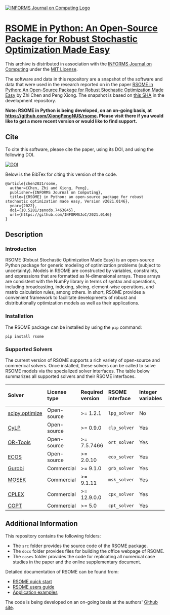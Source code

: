 [![INFORMS Journal on Computing Logo](https://INFORMSJoC.github.io/logos/INFORMS_Journal_on_Computing_Header.jpg)](https://pubsonline.informs.org/journal/ijoc)

# [RSOME in Python: An Open-Source Package for Robust Stochastic Optimization Made Easy](https://doi.org/10.1287/ijoc.2023.1291)

This archive is distributed in association with the [INFORMS Journal on
Computing](https://pubsonline.informs.org/journal/ijoc) under the [MIT License](LICENSE).

The software and data in this repository are a snapshot of the software and data
that were used in the research reported on in the paper 
[RSOME in Python: An Open-Source Package for Robust Stochastic Optimization Made Easy](https://doi.org/10.1287/ijoc.2023.1291) by Zhi Chen and Peng Xiong.
The snapshot is based on 
[this SHA](https://github.com/tkralphs/JoCTemplate/commit/f7f30c63adbcb0811e5a133e1def696b74f3ba15) 
in the development repository. 

**Note: RSOME in Python is being developed, on an on-going basis, at 
https://github.com/XiongPengNUS/rsome. Please visit there if you would like to
get a more recent version or would like to find support.**

## Cite

To cite this software, please cite the paper, using its DOI, and  using the following DOI.

[![DOI](https://zenodo.org/badge/DOI/10.5281/zenodo.7463845.svg)](https://doi.org/10.5281/zenodo.7463845)

Below is the BibTex for citing this version of the code.

```
@article{chen2021rsome,
  author={Chen, Zhi and Xiong, Peng},
  publisher={INFORMS Journal on Computing},
  title={{RSOME} in Python: an open-source package for robust stochastic optimization made easy, Version v2021.0146},
  year={2022},
  doi={10.5281/zenodo.7463845},
  url={https://github.com/INFORMSJoC/2021.0146}
}  
```

## Description

### Introduction

RSOME (Robust Stochastic Optimization Made Easy) is an open-source Python package for generic modeling of optimization problems (subject to uncertainty). Models in RSOME are constructed by variables, constraints, and expressions that are formatted as N-dimensional arrays. These arrays are consistent with the NumPy library in terms of syntax and operations, including broadcasting, indexing, slicing, element-wise operations, and matrix calculation rules, among others. In short, RSOME provides a convenient framework to facilitate developments of robust and distributionally optimization models as well as their applications.

### Installation

The RSOME package can be installed by using the <code>pip</code> command:

```
pip install rsome
```

### Supported Solvers

The current version of RSOME supports a rich variety of open-source and commerical solvers. Once installed, these solvers can be called to solve RSOME models via the specialized solver interfaces. The table below summarizes all supported solvers and their RSOME interfaces. 

| Solver                                                                                                                                          | License  type | Required version | RSOME interface | Integer variables | Second-order cone constraints | Exponential cone constraints |
|:----------------------------------------------------------------------------------------------------------------------------------------------- |:------------- |:---------------- |:--------------- |:----------------- |:----------------------------- |:---------------------------- |
| [scipy.optimize](https://docs.scipy.org/doc/scipy/reference/optimize.html)                                                                      | Open-source   | >= 1.2.1         | `lpg_solver`    | No                | No                            | No                           |
| [CyLP](https://github.com/coin-or/cylp)                                                                                                         | Open-source   | >= 0.9.0         | `clp_solver`    | Yes               | No                            | No                           |
| [OR-Tools](https://developers.google.com/optimization/install)                                                                                  | Open-source   | >= 7.5.7466      | `ort_solver`    | Yes               | No                            | No                           |
| [ECOS](https://github.com/embotech/ecos-python)                                                                                                 | Open-source   | >= 2.0.10        | `eco_solver`    | Yes               | Yes                           | Yes                          |
| [Gurobi](https://www.gurobi.com/documentation/9.0/quickstart_mac/ins_the_anaconda_python_di.html)                                               | Commercial    | >= 9.1.0         | `grb_solver`    | Yes               | Yes                           | No                           |
| [MOSEK](https://docs.mosek.com/9.2/pythonapi/install-interface.html)                                                                            | Commercial    | >= 9.1.11        | `msk_solver`    | Yes               | Yes                           | Yes                          |
| [CPLEX](https://www.ibm.com/support/knowledgecenter/en/SSSA5P_12.8.0/ilog.odms.cplex.help/CPLEX/GettingStarted/topics/set_up/Python_setup.html) | Commercial    | >= 12.9.0.0      | `cpx_solver`    | Yes               | Yes                           | No                           |
| [COPT](https://www.shanshu.ai/copt)                                                                                                             | Commercial    | >= 5.0           | `cpt_solver`    | Yes               | Yes                           | No                           |

## Additional Information

This repository contains the following folders:

- The `src` folder provides the source code of the RSOME package.
- The `docs` folder provides files for building the office webpage of RSOME.
- The `cases` folder provides the code for replicating all numerical case studies in the paper and the online supplementary document.

Detailed documentation of RSOME can be found from:

- [RSOME quick start](https://xiongpengnus.github.io/rsome/)
- [RSOME users guide](https://xiongpengnus.github.io/rsome/user_guide)
- [Application examples](https://xiongpengnus.github.io/rsome/examples)

The code is being developed on an on-going basis at the authors' [Github site](https://github.com/XiongPengNUS/rsome).
